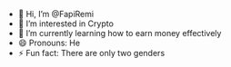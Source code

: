 - 👋 Hi, I’m @FapiRemi
- 👀 I’m interested in Crypto
- 🌱 I’m currently learning how to earn money effectively
- 😄 Pronouns: He
- ⚡ Fun fact: There are only two genders

<!---
FapiRemi/FapiRemi is a ✨ special ✨ repository because its `README.md` (this file) appears on your GitHub profile.
You can click the Preview link to take a look at your changes.
--->
